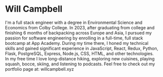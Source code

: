 # Will Campbell

I'm a full stack engineer with a degree in Environmental Science and Economics from Colby College. 
In 2023, after graduating from college and finishing 6 months of backpacking across Europe and Asia, I pursued my passion for software engineering by enrolling in a full-time, full stack bootcamp at App Academy. 
During my time there, I honed my technical skills and gained significant experience in JavaScript, React, Redux, Python, Flask, PostgreSQL, Express, Node.js, CSS, HTML, and other technologies. 
In my free time I love long-distance hiking, exploring new cuisines, playing squash, bocce, skiing, and listening to podcasts.
Feel free to check out my portfolio page at: willcampbell.xyz 
